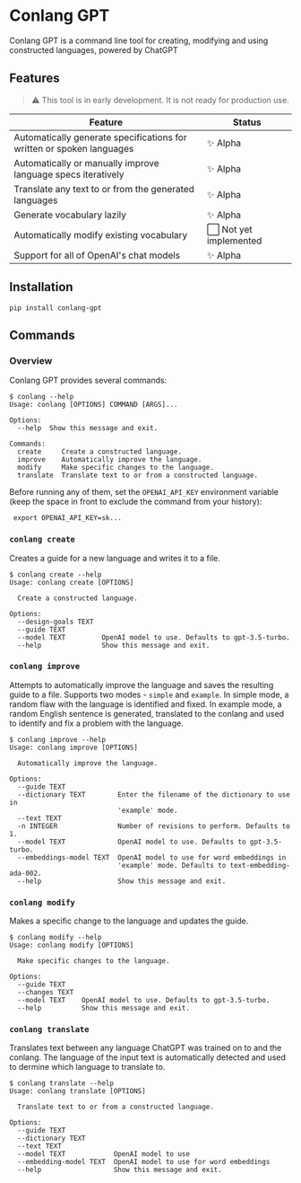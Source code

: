 # Conlang GPT

Conlang GPT is a command line tool for creating, modifying and using constructed languages, powered by ChatGPT

## Features

> :warning: This tool is in early development. It is not ready for production use.

| Feature | Status |
| --- | --- |
| Automatically generate specifications for written or spoken languages | :sparkles: Alpha |
| Automatically or manually improve language specs iteratively | :sparkles: Alpha |
| Translate any text to or from the generated languages | :sparkles: Alpha |
| Generate vocabulary lazily | :sparkles: Alpha |
| Automatically modify existing vocabulary | :white_large_square: Not yet implemented |
| Support for all of OpenAI's chat models | :sparkles: Alpha |

## Installation

```
pip install conlang-gpt
```

## Commands

### Overview

Conlang GPT provides several commands:

```
$ conlang --help
Usage: conlang [OPTIONS] COMMAND [ARGS]...

Options:
  --help  Show this message and exit.

Commands:
  create     Create a constructed language.
  improve    Automatically improve the language.
  modify     Make specific changes to the language.
  translate  Translate text to or from a constructed language.
```

Before running any of them, set the `OPENAI_API_KEY` environment variable (keep the space in front to exclude the command from your history):

```
 export OPENAI_API_KEY=sk...
```

### `conlang create`

Creates a guide for a new language and writes it to a file.

```
$ conlang create --help
Usage: conlang create [OPTIONS]

  Create a constructed language.

Options:
  --design-goals TEXT
  --guide TEXT
  --model TEXT         OpenAI model to use. Defaults to gpt-3.5-turbo.
  --help               Show this message and exit.
```

### `conlang improve`

Attempts to automatically improve the language and saves the resulting guide to a file. Supports two modes - `simple` and `example`. In simple mode, a random flaw with the language is identified and fixed. In example mode, a random English sentence is generated, translated to the conlang and used to identify and fix a problem with the language.

```
$ conlang improve --help
Usage: conlang improve [OPTIONS]

  Automatically improve the language.

Options:
  --guide TEXT
  --dictionary TEXT        Enter the filename of the dictionary to use in
                           'example' mode.
  --text TEXT
  -n INTEGER               Number of revisions to perform. Defaults to 1.
  --model TEXT             OpenAI model to use. Defaults to gpt-3.5-turbo.
  --embeddings-model TEXT  OpenAI model to use for word embeddings in
                           'example' mode. Defaults to text-embedding-ada-002.
  --help                   Show this message and exit.
```

### `conlang modify`

Makes a specific change to the language and updates the guide.

```
$ conlang modify --help
Usage: conlang modify [OPTIONS]

  Make specific changes to the language.

Options:
  --guide TEXT
  --changes TEXT
  --model TEXT    OpenAI model to use. Defaults to gpt-3.5-turbo.
  --help          Show this message and exit.
```

### `conlang translate`

Translates text between any language ChatGPT was trained on to and the conlang. The language of the input text is automatically detected and used to dermine which language to translate to.

```
$ conlang translate --help
Usage: conlang translate [OPTIONS]

  Translate text to or from a constructed language.

Options:
  --guide TEXT
  --dictionary TEXT
  --text TEXT
  --model TEXT            OpenAI model to use
  --embedding-model TEXT  OpenAI model to use for word embeddings
  --help                  Show this message and exit.
```
